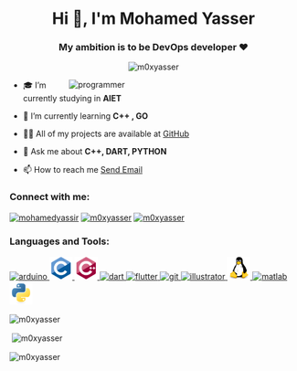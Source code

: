 <h1 align="center">Hi 👋, I'm Mohamed Yasser</h1>
<h3 align="center">My ambition is to be DevOps developer ❤️</h3>

<p align="center"> <img src="https://komarev.com/ghpvc/?username=m0xyasser&label=Profile%20views&color=0e75b6&style=flat" alt="m0xyasser" /> </p>

<img align="right" width="400" src="https://cdn.dribbble.com/users/4382412/screenshots/15633275/media/085a014ebebde73e5cd510c93941f49a.gif" alt="programmer" /> 


- 🎓 I’m currently studying in **AIET**

- 🌱 I’m currently learning **C++ , GO**

- 👨‍💻 All of my projects are available at [GitHub](https://github.com/M0xYasser?tab=repositories)

- 💬 Ask me about **C++, DART, PYTHON**

- 📫 How to reach me <a href = "mailto: dev.mohamed.yasser@gmail.com">Send Email</a>

<h3 align="left">Connect with me:</h3>
<p align="left">
<a href="https://linkedin.com/in/mohamedyassir" target="blank"><img align="center" src="https://raw.githubusercontent.com/rahuldkjain/github-profile-readme-generator/master/src/images/icons/Social/linked-in-alt.svg" alt="mohamedyassir" height="30" width="40" /></a>
<a href="https://www.hackerrank.com/m0xyasser" target="blank"><img align="center" src="https://raw.githubusercontent.com/rahuldkjain/github-profile-readme-generator/master/src/images/icons/Social/hackerrank.svg" alt="m0xyasser" height="30" width="40" /></a>
<a href="https://codeforces.com/profile/m0xyasser" target="blank"><img align="center" src="https://raw.githubusercontent.com/rahuldkjain/github-profile-readme-generator/master/src/images/icons/Social/codeforces.svg" alt="m0xyasser" height="30" width="40" /></a>
</p>

<h3 align="left">Languages and Tools:</h3>
<p align="left"> <a href="https://www.arduino.cc/" target="_blank" rel="noreferrer"> <img src="https://cdn.worldvectorlogo.com/logos/arduino-1.svg" alt="arduino" width="40" height="40"/> </a> <a href="https://www.cprogramming.com/" target="_blank" rel="noreferrer"> <img src="https://raw.githubusercontent.com/devicons/devicon/master/icons/c/c-original.svg" alt="c" width="40" height="40"/> </a> <a href="https://www.w3schools.com/cpp/" target="_blank" rel="noreferrer"> <img src="https://raw.githubusercontent.com/devicons/devicon/master/icons/cplusplus/cplusplus-original.svg" alt="cplusplus" width="40" height="40"/> </a> <a href="https://dart.dev" target="_blank" rel="noreferrer"> <img src="https://www.vectorlogo.zone/logos/dartlang/dartlang-icon.svg" alt="dart" width="40" height="40"/> </a> <a href="https://flutter.dev" target="_blank" rel="noreferrer"> <img src="https://www.vectorlogo.zone/logos/flutterio/flutterio-icon.svg" alt="flutter" width="40" height="40"/> </a> <a href="https://git-scm.com/" target="_blank" rel="noreferrer"> <img src="https://www.vectorlogo.zone/logos/git-scm/git-scm-icon.svg" alt="git" width="40" height="40"/> </a> <a href="https://www.adobe.com/in/products/illustrator.html" target="_blank" rel="noreferrer"> <img src="https://www.vectorlogo.zone/logos/adobe_illustrator/adobe_illustrator-icon.svg" alt="illustrator" width="40" height="40"/> </a> <a href="https://www.linux.org/" target="_blank" rel="noreferrer"> <img src="https://raw.githubusercontent.com/devicons/devicon/master/icons/linux/linux-original.svg" alt="linux" width="40" height="40"/> </a> <a href="https://www.mathworks.com/" target="_blank" rel="noreferrer"> <img src="https://upload.wikimedia.org/wikipedia/commons/2/21/Matlab_Logo.png" alt="matlab" width="40" height="40"/> </a> <a href="https://www.python.org" target="_blank" rel="noreferrer"> <img src="https://raw.githubusercontent.com/devicons/devicon/master/icons/python/python-original.svg" alt="python" width="40" height="40"/> </a> </p>

<p><img align="center" src="https://github-readme-stats.vercel.app/api/top-langs?username=m0xyasser&show_icons=true&theme=dark&locale=en&layout=compact" alt="m0xyasser" /></p>

<p>&nbsp;<img align="center" src="https://github-readme-stats.vercel.app/api?username=m0xyasser&show_icons=true&theme=dark&locale=en" alt="m0xyasser" /></p>

<p><img align="center" src="https://github-readme-streak-stats.herokuapp.com/?user=m0xyasser&theme=dark" alt="m0xyasser" /></p>
